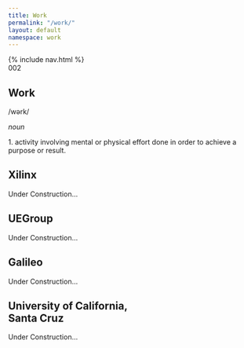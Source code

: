 ```yaml
---
title: Work
permalink: "/work/"
layout: default
namespace: work
---
```


<section class="work">
    <div class="tile-definition">
        {% include nav.html %}
        <div class="definition">
            <span>002</span>
            <h1>Work</h1>
            <p class="pronunciation">/wərk/</p>
            <p class="classification">
                <i>noun</i>
            </p>
            <p class="definition">1. activity involving mental or physical effort done in order to achieve a purpose or result.</p>
        </div>
    </div>
    <div class="tile-work xilinx">
        <h2>Xilinx</h2>
        <p>Under Construction...</p>
    </div>
    <div class="tile-work uegroup">
        <h2>UEGroup</h2>
        <p>Under Construction...</p>
    </div>
    <div class="tile-work galileo">
        <h2>Galileo</h2>
        <p>Under Construction...</p>
    </div>
    <div class="tile-work santa-cruz">
        <h2>University of California,<br>Santa Cruz</h2>
        <p>Under Construction...</p>
    </div>
</section>